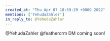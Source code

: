 ```yaml
---
created_at: "Thu Apr 07 18:59:29 +0000 2022"
mentions: ['YehudaZahler']
in_reply_to: @YehudaZahler
---
```


@YehudaZahler @feathercrm DM coming soon!